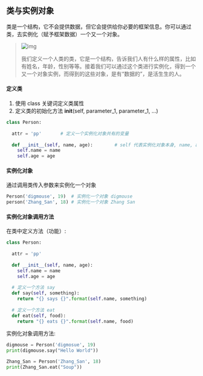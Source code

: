 ## 类与实例对象

类是一个结构，它不会提供数据，但它会提供给你必要的框架信息。你可以通过类，去实例化（赋予框架数据）一个又一个对象。

> ![img](https://vip.fxxkpython.com/wp-content/uploads/2019/09/Untitled-Diagram7.png)
>
> 我们定义一个人类的类，它是一个结构，告诉我们人有什么样的属性，比如有姓名，年龄，性别等等。接着我们可以通过这个类进行实例化，得到一个又一个对象实例，而得到的这些对象，是有“数据的”，是活生生的人。

#### 定义类

1. 使用 class 关键词定义类属性
2. 定义类的初始化方法 ____init____(self, parameter_1, parameter_1, ...)

```python
class Person:
  
  attr = 'pp'		# 定义一个实例化对象共有的变量
  
  def __init__(self, name, age):		# self 代表实例化对象本身, name, age 分别为类的两个属性
    self.name = name
    self.age = age
```

#### 实例化对象

通过调用类传入参数来实例化一个对象

```python
Person('digmouse', 19)	# 实例化一个对象 digmouse
person('Zhang_San', 18)	# 实例化一个对象 Zhang San
```

#### 实例化对象调用方法

在类中定义方法（功能）:

```python
class Person:
  
  attr = 'pp'
  
  def __init__(self, name, age):
    self.name = name
    self.age = age
    
  # 定义一个方法 say  
  def say(self, something):
    return "{} says {}".format(self.name, something)
  
  # 定义一个方法 eat
  def eat(self, food):
    return "{} eats {}".format(self.name, food)
```

实例化对象调用方法:

```python
digmouse = Person('digmosue', 19)
print(digmouse.say("Hello World"))

Zhang_San = Person('Zhang_San', 18)
print(Zhang_San.eat("Soup"))
```

